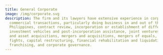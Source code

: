 ```yaml
---
title: General Corporate
image: /img/corporate.svg
description: The firm and its lawyers have extensive experience in corporate and
  commercial transactions, particularly doing business in and out of the
  Philippines, contract review, incorporation or establishment of different
  investment vehicles and post-incorporation assistance, joint ventures, share
  and asset acquisitions, mergers and acquisitions, mergers of equals, proxy
  fights, capital restructuring, financial rehabilitation and liquidation,
  franchising, and corporate governance.
---
```

